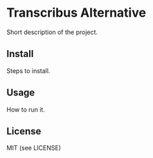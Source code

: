 # Transcribus Alternative

Short description of the project.

## Install

Steps to install.

## Usage

How to run it.

## License

MIT (see LICENSE)